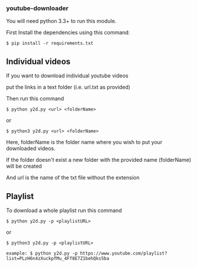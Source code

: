 ### youtube-downloader

You will need python 3.3+ to run this module.

First Install the dependencies using this command:

```
$ pip install -r requirements.txt
```

## Individual videos

If you want to download individual youtube videos 

put the links in a text folder (i.e. url.txt as provided)

Then run this command
```
$ python y2d.py <url> <folderName>
```
or
 ```
$ python3 y2d.py <url> <folderName>
```
Here, folderName is the folder name where you wish to put your downloaded videos.

If the folder doesn't exist a new folder with the provided name (folderName) will be created

And url is the name of the txt file without the extension

## Playlist

To download a whole playlist run this command
```
$ python y2d.py -p <playlistURL>
```  
  or
```  
$ python3 y2d.py -p <playlistURL>
```

```
example: $ python y2d.py -p https://www.youtube.com/playlist?list=PLzH6n4zXuckpfMu_4Ff8E7Z1behQks5ba
```
